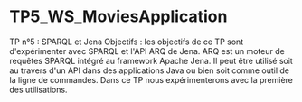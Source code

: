 # TP5_WS_MoviesApplication
TP n°5 : SPARQL et Jena  Objectifs : les objectifs de ce TP sont d'expérimenter avec SPARQL et l'API ARQ de Jena.  ARQ est un moteur de requêtes SPARQL intégré au framework Apache Jena. Il peut être utilisé soit au travers d'un API dans des applications Java ou bien soit comme outil de la ligne de commandes. Dans ce TP nous expérimenterons avec la première des utilisations.
